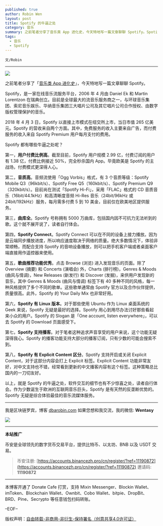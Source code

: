 ```yaml
---
published: true
author: Robin Wen
layout: post
title: Spotify 的牛逼之处
category: 音乐
summary: 之前笔者分享了音乐类 App 进化史，今天特地写一篇文章聊聊 Spotify。Spotify，是一家在线音乐流服务平台，2006 年 4 月由 Daniel Ek 和 Martin Lorentzon 在瑞典创立。目前是全球最大的流音乐服务商之一，与环球音乐集团、索尼音乐娱乐、华纳音乐集团三大唱片公司及其它唱片公司合作授权、由数字版权管理保护的音乐。以上，就是 Spotify 的牛逼之处，软件交互的细节也有不少惊喜之处，读者自行体会。作为少数诞生于欧洲的互联网音乐巨头，Spotify 是有天然的反垄断优势的。Spotify 无疑是综合体验最佳的音乐流媒体服务。
tags:
  - 音乐
  - Spotify
---
```


`文/Robin`

***

![](https://cdn.dbarobin.com/c0wylqx.png)

之前笔者分享了「[音乐类 App 进化史](https://dbarobin.com/2020/07/30/music-app/)」，今天特地写一篇文章聊聊 Spotify。

Spotify，是一家在线音乐流服务平台，2006 年 4 月由 Daniel Ek 和 Martin Lorentzon 在瑞典创立。目前是全球最大的流音乐服务商之一，与环球音乐集团、索尼音乐娱乐、华纳音乐集团三大唱片公司及其它唱片公司合作授权、由数字版权管理保护的音乐。

2018 年 4 月 3 日，Spotify 以直接上市模式在纽交所上市，当日市值 265 亿美元。Spotify 的营收来自两个方面。其中，免费服务的收入主要来自广告，而付费服务的收入来自 Spotify Premium 用户每月支付的费用。

Spotify 都有哪些牛逼之处呢？

第一，**用户付费比例高**。截至目前，Spotify 用户规模 2.99 亿，付费订阅的用户有 1.38 亿，付费比例接近 50%，完全秒杀国内 App。毕竟欧美是 Spotify 的主战场，付费模式更深得人心。

第二，**音质高**。音频流使用「Ogg Vorbis」格式，有 3 个音质等级：Spotify Mobile Q3（96kbit/s）、Spotify Free Q5（160kbit/s）、Spotify Premium Q9（320kbit/s）。目前尚在测试「Spotify Hi-Fi」，采用「FLAC」格式的 CD 音质音乐（16bit/44.1kHz）和高清晰度音频 Hi-Res 音乐（24bit/96kHz 或 24bit/192kHz）服务，每月需多付费 5 到 10 美金，目前仅在欧美地区提供服务。

第三，**曲库全**。Spotify 号称拥有 5000 万曲库，包括国内因不可抗力无法听到的歌。这个就不展开说了，读者自行体会。

第四，**Spotify Connect**。Spotify Connect 可以在不同的设备上接力播放。因为是云端同步播放进度，所以响应速度取决于网络的质量。绝大多数情况下，体验非常顺畅，而配合支持 Spotify 的音响设备播放，则可以把手机客户端或者桌面客户端直接用作遥控器来使用。

第五，**歌曲推荐功能优秀**。点击 Browse (浏览) 进入发现音乐的页面。除了 Overview (摘要) 和 Concerts (演唱会) 外，Charts (排行榜)，Genres & Moods (曲风与情调)，New Releases (新发行) 和 Discover (发掘)，来供用户发现新的音乐，其中 Genres & Moods (曲风与情调) 标签下有 40 多种不同的风格，每一种风格提供了多个不同的歌单。这些歌单通常由 Spotify 官方以及合作伙伴提供，质量很高。此外，Spotify 的 Your Daily Mix 也非常好用。

第六，**Spotify 有 Linux 版本**。对于那些使用 Ubuntu 作为 Linux 桌面系统的 Geek 来说，Spotify 无疑是最好的选择。Spotify 用心到用尽办法讨好那些看起来小众的用户。Spotify 的 Slogan 是「One account, listen everywhere」，可以去 Spotify 的 Download 页面感受下。

第七，**Spotify 支持播客**。对于笔者这种追求声音享受的用户来说，这个功能无疑深得我心。Spotify 的播客功能支持大部分的播客订阅，只有少数的可能会搜索不到。

第八，**Spotify 有 Explicit Content 区分**。Spotify 支持开启或关闭 Explicit Content，对于这部分内容会打上 Explicit 标签。Explicit Content 功能非常友好，对中文支持也不错，经常看到更新的中文播客内容有这个标签。这种策略总比国内的一刀切友好。

以上，就是 Spotify 的牛逼之处，软件交互的细节也有不少惊喜之处，读者自行体会。作为少数诞生于欧洲的互联网音乐巨头，Spotify 是有天然的反垄断优势的。Spotify 无疑是综合体验最佳的音乐流媒体服务。

***

我是区块链罗宾，博客 [dbarobin.com](https://dbarobin.com/)
如果您想和我交流，我的微信: **Wentasy**

![](https://cdn.dbarobin.com/v4yywe2.png)

***

**本站推广**

币安是全球领先的数字货币交易平台，提供比特币、以太坊、BNB 以及 USDT 交易。

> 币安注册: [https://accounts.binancezh.pro/cn/register/?ref=11190872](https://accounts.binancezh.pro/cn/register/?ref=11190872)
> 邀请码: **11190872**

***

本博客开通了 Donate Cafe 打赏，支持 Mixin Messenger、Blockin Wallet、imToken、Blockchain Wallet、Ownbit、Cobo Wallet、bitpie、DropBit、BRD、Pine、Secrypto 等任意钱包扫码转账。

<center>
    <div class="--donate-button"
         data-button-id="f8b9df0d-af9a-460d-8258-d3f435445075"
    ></div>
</center>

–EOF–

版权声明：[自由转载-非商用-非衍生-保持署名（创意共享4.0许可证）](http://creativecommons.org/licenses/by-nc-nd/4.0/deed.zh)
